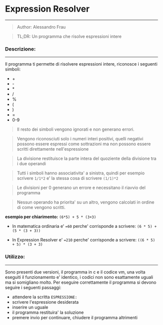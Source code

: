 # Expression Resolver
___
> Author: Alessandro Frau

>TL;DR: Un programma che risolve espressioni intere
### Descrizione:
___
Il programma ti permette di risolvere espressioni intere, riconosce i seguenti simboli:

- \+
- \-
- \*
- /
- %
- (
- )
- =
- 0-9

>Il resto dei simboli vengono ignorati e non generano errori.

>Vengono riconosciuti solo i numeri interi positivi, quelli negativi possono essere espressi come sottrazioni ma non possono essere scritti direttamente nell'espressione

>La divisione restituisce la parte intera del quoziente della divisione tra i due operandi

>Tutti i simboli hanno associativita' a sinistra, quindi per esempio scrivere `1/1*2` e' la stessa cosa di scrivere `(1/1)*2`

>Le divisioni per 0 generano un errore e necessitano il riavvio del programma

>Nessun operando ha priorita' su un altro, vengono calcolati in ordine di come vengono scritti.

**esempio per chiarimento:**
`(6*5) + 5 * (3+3)` 
- In matematica ordinaria e' `=60` perche' corrisponde a scrivere: `(6 * 5) + (5 * (3 + 3))`

- In Expression Resolver e' `=210` perche' corrisponde a scrivere: `((6 * 5) + 5) * (3 + 3)`

### Utilizzo:
___

Sono presenti due versioni, il programma in c e il codice vm, una volta eseguiti il funzionamento e' identico, i codici non sono esattamente uguali ma si somigliano molto.
Per eseguire correttamente il programma si devono seguire i seguenti passaggi:
- attendere la scritta `ESPRESSIONE: `
- scrivere l'espressione desiderata
- inserire un uguale
- il programma restituira' la soluzione
- premere invio per continuare, chiudere il programma altrimenti
